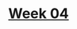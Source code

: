# [Week 04](https://github.com/benbrastmckie/ModalHistory?tab=readme-ov-file#week-04-carnaps-semantics)


